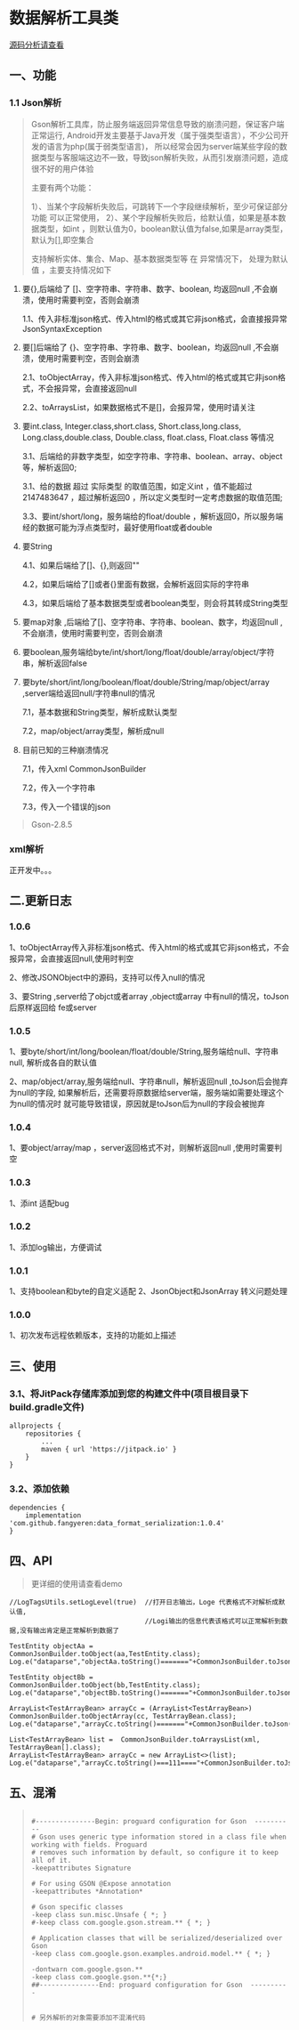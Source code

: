 # 数据解析工具类

[源码分析请查看](https://juejin.im/post/5eb3416c6fb9a04340658f40)

## 一、功能


### 1.1 Json解析
>  Gson解析工具库，防止服务端返回异常信息导致的崩溃问题，保证客户端正常运行,
>  Android开发主要基于Java开发（属于强类型语言），不少公司开发的语言为php(属于弱类型语言)，
>  所以经常会因为server端某些字段的数据类型与客服端这边不一致，导致json解析失败，从而引发崩溃问题，造成很不好的用户体验
>
>  主要有两个功能：
>
>   1）、当某个字段解析失败后，可跳转下一个字段继续解析，至少可保证部分功能 可以正常使用，
>   2）、某个字段解析失败后，给默认值，如果是基本数据类型，如int ，则默认值为0，boolean默认值为false,如果是array类型，默认为[],即空集合
>
>  支持解析实体、集合、Map、基本数据类型等 在 异常情况下， 处理为默认值 ，主要支持情况如下


 1. 要{},后端给了 []、空字符串、字符串、数字、boolean, 均返回null ,不会崩溃，使用时需要判空，否则会崩溃

    1.1、传入非标准json格式、传入html的格式或其它非json格式，会直接报异常  JsonSyntaxException

 2. 要[]后端给了 {}、空字符串、字符串、数字、boolean，均返回null ,不会崩溃，使用时需要判空，否则会崩溃

    2.1、toObjectArray，传入非标准json格式、传入html的格式或其它非json格式，不会报异常，会直接返回null

    2.2、toArraysList，如果数据格式不是[]，会报异常，使用时请关注

 3. 要int.class, Integer.class,short.class, Short.class,long.class, Long.class,double.class, Double.class,
    float.class, Float.class 等情况

    3.1、后端给的非数字类型，如空字符串、字符串、boolean、array、object 等，解析返回0;

    3.1、给的数据 超过 实际类型 的取值范围，如定义int ，值不能超过 2147483647 ，超过解析返回0 ，所以定义类型时一定考虑数据的取值范围;

    3.3、要int/short/long，服务端给的float/double ，解析返回0，所以服务端经的数据可能为浮点类型时，最好使用float或者double

 4. 要String

    4.1、如果后端给了[]、{},则返回""

    4.2，如果后端给了[]或者{}里面有数据，会解析返回实际的字符串

    4.3，如果后端给了基本数据类型或者boolean类型，则会将其转成String类型

 5. 要map对象 ,后端给了[]、空字符串、字符串、boolean、数字，均返回null ,不会崩溃，使用时需要判空，否则会崩溃

 6. 要boolean,服务端给byte/int/short/long/float/double/array/object/字符串，解析返回false

 7. 要byte/short/int/long/boolean/float/double/String/map/object/array ,server端给返回null/字符串null的情况

    7.1，基本数据和String类型，解析成默认类型

    7.2，map/object/array类型，解析成null

 8. 目前已知的三种崩溃情况

    7.1，传入xml  CommonJsonBuilder

    7.2，传入一个字符串

    7.3，传入一个错误的json


 > Gson-2.8.5

### xml解析
正开发中。。。

## 二.更新日志
### 1.0.6
1、toObjectArray传入非标准json格式、传入html的格式或其它非json格式，不会报异常，会直接返回null,使用时判空

2、修改JSONObject中的源码，支持可以传入null的情况

3、要String ,server给了objct或者array ,object或array 中有null的情况，toJson后原样返回给 fe或server

### 1.0.5
1、要byte/short/int/long/boolean/float/double/String,服务端给null、字符串null,
解析成各自的默认值

2、map/object/array,服务端给null、字符串null，解析返回null ,toJson后会抛弃为null的字段,
如果解析后，还需要将原数据给server端，服务端如需要处理这个为null的情况时 就可能导致错误，原因就是toJson后为null的字段会被抛弃


### 1.0.4
1、要object/array/map ，server返回格式不对，则解析返回null ,使用时需要判空

### 1.0.3
1、添int 适配bug

### 1.0.2
1、添加log输出，方便调试

### 1.0.1
1、支持boolean和byte的自定义适配
2、JsonObject和JsonArray 转义问题处理

### 1.0.0
1、初次发布远程依赖版本，支持的功能如上描述




## 三、使用

### 3.1、将JitPack存储库添加到您的构建文件中(项目根目录下build.gradle文件)
```
allprojects {
    repositories {
        ...
        maven { url 'https://jitpack.io' }
    }
}
```

### 3.2、添加依赖
```
dependencies {
    implementation 'com.github.fangyeren:data_format_serialization:1.0.4'
}
```



## 四、API

> 更详细的使用请查看demo

```
//LogTagsUtils.setLogLevel(true)  //打开日志输出，Loge 代表格式不对解析成默认值,
                                  //Logi输出的信息代表该格式可以正常解析到数据,没有输出肯定是正常解析到数据了

TestEntity objectAa =  CommonJsonBuilder.toObject(aa,TestEntity.class);
Log.e("dataparse","objectAa.toString()======="+CommonJsonBuilder.toJson(objectAa));

TestEntity objectBb =  CommonJsonBuilder.toObject(bb,TestEntity.class);
Log.e("dataparse","objectBb.toString()======="+CommonJsonBuilder.toJson(objectBb));

ArrayList<TestArrayBean> arrayCc = (ArrayList<TestArrayBean>) CommonJsonBuilder.toObjectArray(cc, TestArrayBean.class);
Log.e("dataparse","arrayCc.toString()======="+CommonJsonBuilder.toJson(arrayCc));

List<TestArrayBean> list =  CommonJsonBuilder.toArraysList(xml, TestArrayBean[].class);
ArrayList<TestArrayBean> arrayCc = new ArrayList<>(list);
Log.e("dataparse","arrayCc.toString()===111===="+CommonJsonBuilder.toJson(arrayCc));
```



## 五、混淆

> ```
>
> #---------------Begin: proguard configuration for Gson  ----------
> # Gson uses generic type information stored in a class file when working with fields. Proguard
> # removes such information by default, so configure it to keep all of it.
> -keepattributes Signature
>
> # For using GSON @Expose annotation
> -keepattributes *Annotation*
>
> # Gson specific classes
> -keep class sun.misc.Unsafe { *; }
> #-keep class com.google.gson.stream.** { *; }
>
> # Application classes that will be serialized/deserialized over Gson
> -keep class com.google.gson.examples.android.model.** { *; }
>
> -dontwarn com.google.gson.**
> -keep class com.google.gson.**{*;}
> ##---------------End: proguard configuration for Gson  ----------
>
>
> # 另外解析的对象需要添加不混淆代码
> ```
>
>

